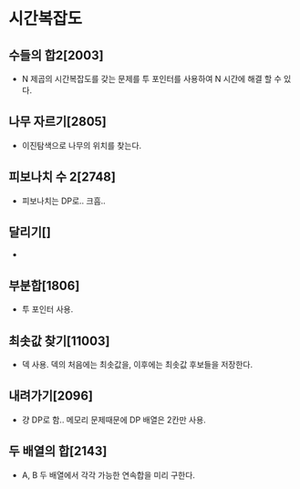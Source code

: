 # 시간복잡도

## 수들의 합2[2003]
 * N 제곱의 시간복잡도를 갖는 문제를 투 포인터를 사용하여 N 시간에 해결 할 수 있다.
## 나무 자르기[2805]
 * 이진탐색으로 나무의 위치를 찾는다.
## 피보나치 수 2[2748]
 * 피보나치는 DP로.. 크흠..
## 달리기[]
 * 
## 부분합[1806]
 * 투 포인터 사용.
## 최솟값 찾기[11003]
 * 덱 사용. 덱의 처음에는 최솟값을, 이후에는 최솟값 후보들을 저장한다.
## 내려가기[2096]
 * 걍 DP로 함.. 메모리 문제때문에 DP 배열은 2칸만 사용.
## 두 배열의 합[2143]
 * A, B 두 배열에서 각각 가능한 연속합을 미리 구한다.
